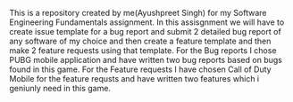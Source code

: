This is a repository created by me(Ayushpreet Singh) for my Software Engineering Fundamentals assignment.
In this assisgnment we will have to create issue template for a bug report and submit 2 detailed bug report of any software of my choice and then create a feature template and then make 2 feature requests using that template.
For the Bug reports I chose PUBG mobile application and have written two bug reports based on bugs found in this game.
For the Feature requests I have chosen Call of Duty Mobile for the feature requsts and have written two features which i geniunly need in this game.

